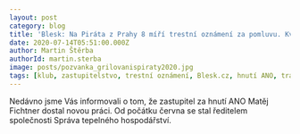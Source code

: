 ```yaml
---
layout: post
category: blog
title: 'Blesk: Na Piráta z Prahy 8 míří trestní oznámení za pomluvu. Kvůli jedinému slovu v článku o údajné trafice pro ANO'
date: 2020-07-14T05:51:00.000Z
author: Martin Štěrba
authorId: martin.sterba
image: posts/pozvanka_grilovanispiraty2020.jpg
tags: [klub, zastupitelstvo, trestní oznámení, Blesk.cz, hnutí ANO, trafika, kauza]
---
```


Nedávno jsme Vás informovali o tom, že zastupitel za hnutí ANO Matěj Fichtner dostal novou práci. Od počátku června se stal ředitelem společnosti Správa tepelného hospodářství. 

